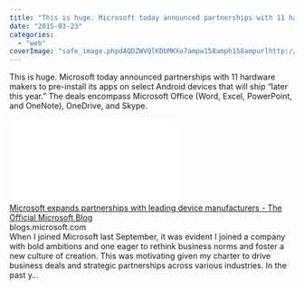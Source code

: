 ```yaml
---
title: "This is huge. Microsoft today announced partnerships with 11 hardware makers to..."
date: "2015-03-23"
categories: 
  - "web"
coverImage: "safe_image.phpdAQDZWVQlKDbMKXo7ampw158amph158ampurlhttp://mscorp.blob_.core_.windows.net/mscorpmedia/2015/03/peggyjohnson.jpg"
---
```


This is huge. Microsoft today announced partnerships with 11 hardware makers to pre-install its apps on select Android devices that will ship “later this year.” The deals encompass Microsoft Office (Word, Excel, PowerPoint, and OneNote), OneDrive, and Skype.  
  
[![](images/safe_image.php?d=AQDZWVQlKDbMKXo7&w=158&h=158&url=http%3A%2F%2Fmscorp.blob.core.windows.net%2Fmscorpmedia%2F2015%2F03%2Fpeggyjohnson.jpg)](http://l.facebook.com/l.php?u=http%3A%2F%2Fblogs.microsoft.com%2Fblog%2F2015%2F03%2F23%2Fmicrosoft-expands-partnerships-with-leading-device-manufacturers%2F&h=oAQF0qsN_&s=1)  
[Microsoft expands partnerships with leading device manufacturers - The Official Microsoft Blog](http://l.facebook.com/l.php?u=http%3A%2F%2Fblogs.microsoft.com%2Fblog%2F2015%2F03%2F23%2Fmicrosoft-expands-partnerships-with-leading-device-manufacturers%2F&h=4AQFgxeMe&s=1)  
blogs.microsoft.com  
When I joined Microsoft last September, it was evident I joined a company with bold ambitions and one eager to rethink business norms and foster a new culture of creation. This was motivating given my charter to drive business deals and strategic partnerships across various industries. In the past y…
